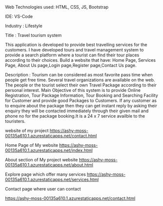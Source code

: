 Web Technologies used: HTML, CSS, JS, Bootstrap

IDE: VS-Code

Industry : Lifestyle

Title : Travel tourism system 

 This application is developed to provide best travelling services for the customers. I have developed tours and travel management system to provide a search platform where a tourist can find their tour places according to their choices. Build a website that have: Home Page, Services Page, About Us page,Login page,Register page,Contact Us page.

Description : Tourism can be considered as most favorite pass time when people get free time. Several travel organizations are available on the web. The people or the tourist select their own Travel Package according to their personal interest. Main Objective of this system is to provide Online Registration, Tour Package Information, Tour Booking and Searching Facility for Customer and provide good Packages to Customers. If any customer as to enquire about the package then they can get instant reply by asking their enquiry they will be contacted immediately through their given mail and phone no for the package booking.It is a 24 x 7 service availble to the touristers.

website of my project https://ashy-moss-00135a610.1.azurestaticapps.net/contact.html

Home Page of My website https://ashy-moss-00135a610.1.azurestaticapps.net/index.html

About section of My project website https://ashy-moss-00135a610.1.azurestaticapps.net/about.html

Explore page which offer many services https://ashy-moss-00135a610.1.azurestaticapps.net/services.html

Contact page where user can contact

https://ashy-moss-00135a610.1.azurestaticapps.net/contact.html
